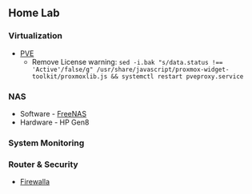 ## Home Lab
### Virtualization
* [PVE](https://pve.proxmox.com/wiki/Main_Page)
  * Remove License warning: `sed -i.bak "s/data.status !== 'Active'/false/g" /usr/share/javascript/proxmox-widget-toolkit/proxmoxlib.js && systemctl restart pveproxy.service
`
### NAS
* Software - [FreeNAS](https://www.freenas.org)
* Hardware - HP Gen8
### System Monitoring
### Router & Security
* [Firewalla](https://firewalla.com)

